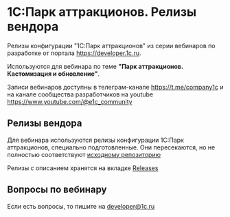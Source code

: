 # 1С:Парк аттракционов. Релизы вендора
Релизы конфигурации "1С:Парк аттракционов" из серии вебинаров по разработке от портала https://developer.1c.ru.

Используются для вебинара по теме **"Парк аттракционов. Кастомизация и обновление"**. 

Записи вебинаров доступны в телеграм-канале https://t.me/company1c и на канале сообщества разработчиков на youtube https://www.youtube.com/@e1c_community

## Релизы вендора

Для вебинара используются релизы конфигурации 1С:Парк аттракционов, специально подготовленные. Они пересекаются, но не полностью соответствуют [исходному репозиторию](https://github.com/matvey-seregin/amusement-park/)

Релизы с описанием хранятся на вкладке [Releases](https://github.com/Oxotka/amusement-park-vendor/releases)

## Вопросы по вебинару

Если есть вопросы, то пишите на developer@1c.ru
